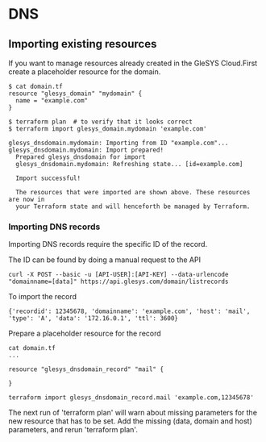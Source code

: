 # DNS

## Importing existing resources

If you want to manage resources already created in the GleSYS Cloud.First create
a placeholder resource for the domain.

```
$ cat domain.tf
resource "glesys_domain" "mydomain" {
  name = "example.com"
}
```

```
$ terraform plan  # to verify that it looks correct
$ terraform import glesys_domain.mydomain 'example.com'

glesys_dnsdomain.mydomain: Importing from ID "example.com"...
glesys_dnsdomain.mydomain: Import prepared!
  Prepared glesys_dnsdomain for import
  glesys_dnsdomain.mydomain: Refreshing state... [id=example.com]

  Import successful!

  The resources that were imported are shown above. These resources are now in
  your Terraform state and will henceforth be managed by Terraform.
```

### Importing DNS records

Importing DNS records require the specific ID of the record.

The ID can be found by doing a manual request to the API

`curl -X POST --basic -u [API-USER]:[API-KEY] --data-urlencode "domainname=[data]" https://api.glesys.com/domain/listrecords`

To import the record

```
{'recordid': 12345678, 'domainname': 'example.com', 'host': 'mail', 'type': 'A', 'data': '172.16.0.1', 'ttl': 3600}
```

Prepare a placeholder resource for the record

```
cat domain.tf
...

resource "glesys_dnsdomain_record" "mail" {

}
```

```
terraform import glesys_dnsdomain_record.mail 'example.com,12345678'
```

The next run of 'terraform plan' will warn about missing parameters for the new
resource that has to be set. Add the missing (data, domain and host) parameters, and rerun 'terraform plan'.
